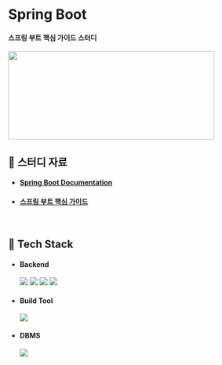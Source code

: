 # Spring Boot

#### 스프링 부트 핵심 가이드 스터디

<img src="https://github.com/hyunmin0317/SpringBoot/assets/63601183/b8ddb20f-3082-4227-83e4-ed6801d64078" width="420" height="180"/>

## :book: 스터디 자료

* #### [Spring Boot Documentation](https://docs.spring.io/spring-boot/docs/current/reference/htmlsingle/)
* #### [스프링 부트 핵심 가이드](https://github.com/wikibook/springboot)

<br>

## :notebook_with_decorative_cover: Tech Stack

* #### Backend
    <img src="https://img.shields.io/badge/Java-11-007396?style=round-square&logo=oracle&logoColor=white"/>
    <img src="https://img.shields.io/badge/Spring-2.5.6-6DB33F?style=round-square&logo=Spring&logoColor=white"/>
    <img src="https://img.shields.io/badge/Spring%20Boot-6DB33F?style=round-square&logo=springboot&logoColor=white"/>
    <img src="https://img.shields.io/badge/Spring%20Security-6DB33F?style=round-square&logo=SpringSecurity&logoColor=white"/>

* #### Build Tool
    <img src="https://img.shields.io/badge/Maven-3.9.2-C71A36?style=round-square&logo=apachemaven&logoColor=white"/>

* #### DBMS
    <img src="https://img.shields.io/badge/MariaDB-10.6.5-003545?style=round-square&logo=mariadb&logoColor=white"/>
